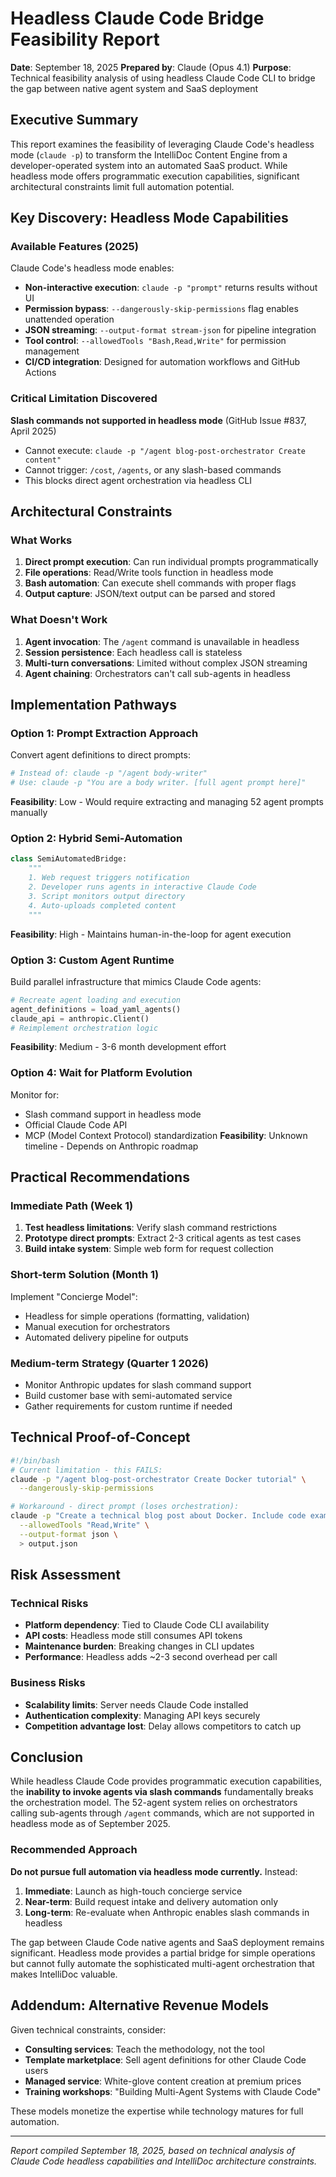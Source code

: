 # Headless Claude Code Bridge Feasibility Report
**Date**: September 18, 2025
**Prepared by**: Claude (Opus 4.1)
**Purpose**: Technical feasibility analysis of using headless Claude Code CLI to bridge the gap between native agent system and SaaS deployment

## Executive Summary

This report examines the feasibility of leveraging Claude Code's headless mode (`claude -p`) to transform the IntelliDoc Content Engine from a developer-operated system into an automated SaaS product. While headless mode offers programmatic execution capabilities, significant architectural constraints limit full automation potential.

## Key Discovery: Headless Mode Capabilities

### Available Features (2025)
Claude Code's headless mode enables:
- **Non-interactive execution**: `claude -p "prompt"` returns results without UI
- **Permission bypass**: `--dangerously-skip-permissions` flag enables unattended operation
- **JSON streaming**: `--output-format stream-json` for pipeline integration
- **Tool control**: `--allowedTools "Bash,Read,Write"` for permission management
- **CI/CD integration**: Designed for automation workflows and GitHub Actions

### Critical Limitation Discovered
**Slash commands not supported in headless mode** (GitHub Issue #837, April 2025)
- Cannot execute: `claude -p "/agent blog-post-orchestrator Create content"`
- Cannot trigger: `/cost`, `/agents`, or any slash-based commands
- This blocks direct agent orchestration via headless CLI

## Architectural Constraints

### What Works
1. **Direct prompt execution**: Can run individual prompts programmatically
2. **File operations**: Read/Write tools function in headless mode
3. **Bash automation**: Can execute shell commands with proper flags
4. **Output capture**: JSON/text output can be parsed and stored

### What Doesn't Work
1. **Agent invocation**: The `/agent` command is unavailable in headless
2. **Session persistence**: Each headless call is stateless
3. **Multi-turn conversations**: Limited without complex JSON streaming
4. **Agent chaining**: Orchestrators can't call sub-agents in headless

## Implementation Pathways

### Option 1: Prompt Extraction Approach
Convert agent definitions to direct prompts:
```python
# Instead of: claude -p "/agent body-writer"
# Use: claude -p "You are a body writer. [full agent prompt here]"
```
**Feasibility**: Low - Would require extracting and managing 52 agent prompts manually

### Option 2: Hybrid Semi-Automation
```python
class SemiAutomatedBridge:
    """
    1. Web request triggers notification
    2. Developer runs agents in interactive Claude Code
    3. Script monitors output directory
    4. Auto-uploads completed content
    """
```
**Feasibility**: High - Maintains human-in-the-loop for agent execution

### Option 3: Custom Agent Runtime
Build parallel infrastructure that mimics Claude Code agents:
```python
# Recreate agent loading and execution
agent_definitions = load_yaml_agents()
claude_api = anthropic.Client()
# Reimplement orchestration logic
```
**Feasibility**: Medium - 3-6 month development effort

### Option 4: Wait for Platform Evolution
Monitor for:
- Slash command support in headless mode
- Official Claude Code API
- MCP (Model Context Protocol) standardization
**Feasibility**: Unknown timeline - Depends on Anthropic roadmap

## Practical Recommendations

### Immediate Path (Week 1)
1. **Test headless limitations**: Verify slash command restrictions
2. **Prototype direct prompts**: Extract 2-3 critical agents as test cases
3. **Build intake system**: Simple web form for request collection

### Short-term Solution (Month 1)
Implement "Concierge Model":
- Headless for simple operations (formatting, validation)
- Manual execution for orchestrators
- Automated delivery pipeline for outputs

### Medium-term Strategy (Quarter 1 2026)
- Monitor Anthropic updates for slash command support
- Build customer base with semi-automated service
- Gather requirements for custom runtime if needed

## Technical Proof-of-Concept

```bash
#!/bin/bash
# Current limitation - this FAILS:
claude -p "/agent blog-post-orchestrator Create Docker tutorial" \
  --dangerously-skip-permissions

# Workaround - direct prompt (loses orchestration):
claude -p "Create a technical blog post about Docker. Include code examples." \
  --allowedTools "Read,Write" \
  --output-format json \
  > output.json
```

## Risk Assessment

### Technical Risks
- **Platform dependency**: Tied to Claude Code CLI availability
- **API costs**: Headless mode still consumes API tokens
- **Maintenance burden**: Breaking changes in CLI updates
- **Performance**: Headless adds ~2-3 second overhead per call

### Business Risks
- **Scalability limits**: Server needs Claude Code installed
- **Authentication complexity**: Managing API keys securely
- **Competition advantage lost**: Delay allows competitors to catch up

## Conclusion

While headless Claude Code provides programmatic execution capabilities, the **inability to invoke agents via slash commands** fundamentally breaks the orchestration model. The 52-agent system relies on orchestrators calling sub-agents through `/agent` commands, which are not supported in headless mode as of September 2025.

### Recommended Approach
**Do not pursue full automation via headless mode currently.** Instead:

1. **Immediate**: Launch as high-touch concierge service
2. **Near-term**: Build request intake and delivery automation only
3. **Long-term**: Re-evaluate when Anthropic enables slash commands in headless

The gap between Claude Code native agents and SaaS deployment remains significant. Headless mode provides a partial bridge for simple operations but cannot fully automate the sophisticated multi-agent orchestration that makes IntelliDoc valuable.

## Addendum: Alternative Revenue Models

Given technical constraints, consider:
- **Consulting services**: Teach the methodology, not the tool
- **Template marketplace**: Sell agent definitions for other Claude Code users
- **Managed service**: White-glove content creation at premium prices
- **Training workshops**: "Building Multi-Agent Systems with Claude Code"

These models monetize the expertise while technology matures for full automation.

---

*Report compiled September 18, 2025, based on technical analysis of Claude Code headless capabilities and IntelliDoc architecture constraints.*